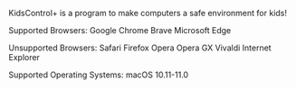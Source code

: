 KidsControl+ is a program to make computers
a safe environment for kids!

Supported Browsers:
Google Chrome
Brave
Microsoft Edge

Unsupported Browsers:
Safari
Firefox
Opera
Opera GX
Vivaldi
Internet Explorer

Supported Operating Systems:
macOS 10.11-11.0

